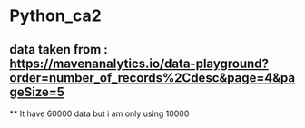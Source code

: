 # Python_ca2

## data taken from : https://mavenanalytics.io/data-playground?order=number_of_records%2Cdesc&page=4&pageSize=5
** It have 60000 data but i am only using 10000 
